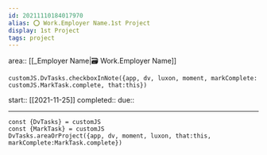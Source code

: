 ```yaml
---
id: 20211110184017970
alias: ⭕️ Work.Employer Name.1st Project
display: 1st Project
tags: project
---
```

area:: [[_Employer Name|🗃 Work.Employer Name]]
```dataviewjs
customJS.DvTasks.checkboxInNote({app, dv, luxon, moment, markComplete: customJS.MarkTask.complete, that:this})
```

start:: [[2021-11-25]]
completed:: 
due:: 

---

```dataviewjs
const {DvTasks} = customJS
const {MarkTask} = customJS
DvTasks.areaOrProject({app, dv, moment, luxon, that:this, markComplete:MarkTask.complete})
```
